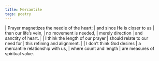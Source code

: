 ```yaml
---
title: Mercantile
tags: poetry
---
```


| Prayer magnetizes the needle of the heart;
| and since He is closer to us
| than our life’s vein,
| no movement is needed,
| merely direction
| and sanctity of heart.
|
| I think the length of our prayer
| should relate to our need for
| this refining and alignment.
|
| I don’t think God desires
| a mercantile relationship with us,
| where count and length
| are measures of spiritual value.
